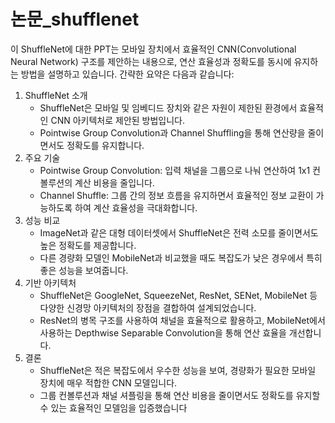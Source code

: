 # 논문_shufflenet

이 ShuffleNet에 대한 PPT는 모바일 장치에서 효율적인 CNN(Convolutional Neural Network) 구조를 제안하는 내용으로, 연산 효율성과 정확도를 동시에 유지하는 방법을 설명하고 있습니다. 간략한 요약은 다음과 같습니다:

1. ShuffleNet 소개
   * ShuffleNet은 모바일 및 임베디드 장치와 같은 자원이 제한된 환경에서 효율적인 CNN 아키텍처로 제안된 방법입니다.
   * Pointwise Group Convolution과 Channel Shuffling을 통해 연산량을 줄이면서도 정확도를 유지합니다.
2. 주요 기술
   * Pointwise Group Convolution: 입력 채널을 그룹으로 나눠 연산하여 1x1 컨볼루션의 계산 비용을 줄입니다.
   * Channel Shuffle: 그룹 간의 정보 흐름을 유지하면서 효율적인 정보 교환이 가능하도록 하여 계산 효율성을 극대화합니다.
3. 성능 비교
   * ImageNet과 같은 대형 데이터셋에서 ShuffleNet은 전력 소모를 줄이면서도 높은 정확도를 제공합니다.
   * 다른 경량화 모델인 MobileNet과 비교했을 때도 복잡도가 낮은 경우에서 특히 좋은 성능을 보여줍니다.
4. 기반 아키텍처
   * ShuffleNet은 GoogleNet, SqueezeNet, ResNet, SENet, MobileNet 등 다양한 신경망 아키텍처의 장점을 결합하여 설계되었습니다.
   * ResNet의 병목 구조를 사용하여 채널을 효율적으로 활용하고, MobileNet에서 사용하는 Depthwise Separable Convolution을 통해 연산 효율을 개선합니다.
5. 결론
   * ShuffleNet은 적은 복잡도에서 우수한 성능을 보여, 경량화가 필요한 모바일 장치에 매우 적합한 CNN 모델입니다.
   * 그룹 컨볼루션과 채널 셔플링을 통해 연산 비용을 줄이면서도 정확도를 유지할 수 있는 효율적인 모델임을 입증했습니다